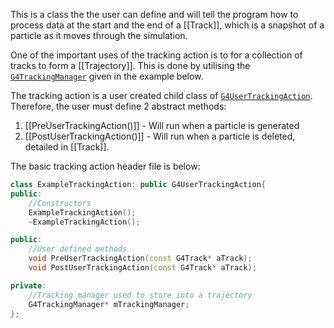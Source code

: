 This is a class the the user can define and will tell the program how to process data at the start and the end of a [[Track]], which is a snapshot of a particle as it moves through the simulation.

One of the important uses of the tracking action is to for a collection of tracks to form a [[Trajectory]]. This is done by utilising the [`G4TrackingManager`](https://gitlab.cern.ch/geant4/geant4/-/blob/master/source/tracking/include/G4TrackingManager.hh) given in the example below. 

The tracking action is a user created child class of [`G4UserTrackingAction`](https://gitlab.cern.ch/geant4/geant4/-/blob/master/source/tracking/include/G4UserTrackingAction.hh). Therefore, the user must define 2 abstract methods:
1. [[PreUserTrackingAction()]] - Will run when a particle is generated
2. [[PostUserTrackingAction()]] - Will run when a particle is deleted, detailed in [[Track]].

The basic tracking action header file is below:
```cpp
class ExampleTrackingAction: public G4UserTrackingAction{
public:
	//Constructors
	ExampleTrackingAction();
	~ExampleTrackingAction();

public:
	//User defined methods
	void PreUserTrackingAction(const G4Track* aTrack);
	void PostUserTrackingAction(const G4Track* aTrack);

private:
	//Tracking manager used to store into a trajectory
	G4TrackingManager* mTrackingManager;
};
```